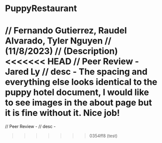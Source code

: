 # PuppyRestaurant
// Fernando Gutierrez, Raudel Alvarado, Tyler Nguyen
// (11/8/2023)
// (Description)
<<<<<<< HEAD
// Peer Review - Jared Ly
// desc - The spacing and everything else looks identical to the puppy hotel document, I would like to see images in the about page but it is fine without it. Nice job!
=======
// Peer Review -
// desc - 
>>>>>>> 0354ff8 (test)
